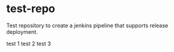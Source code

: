 # test-repo
Test repository to create a jenkins pipeline that supports release deployment.

test 1
test 2
test 3
